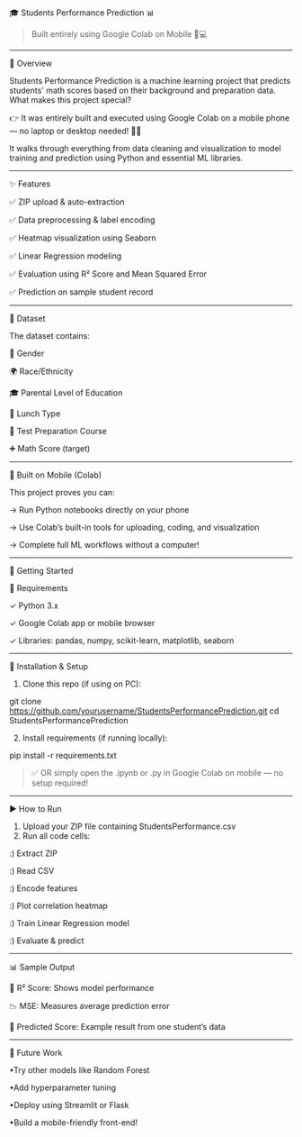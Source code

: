 🎓 Students Performance Prediction 📊

> Built entirely using Google Colab on Mobile 📱💻

-------

📌 Overview

Students Performance Prediction is a machine learning project that predicts students' math scores based on their background and preparation data. What makes this project special?

👉 It was entirely built and executed using Google Colab on a mobile phone — no laptop or desktop needed! 💪📱

It walks through everything from data cleaning and visualization to model training and prediction using Python and essential ML libraries.


------


✨ Features

✅ ZIP upload & auto-extraction

✅ Data preprocessing & label encoding

✅ Heatmap visualization using Seaborn

✅ Linear Regression modeling

✅ Evaluation using R² Score and Mean Squared Error

✅ Prediction on sample student record



-------

📁 Dataset

The dataset contains:

👤 Gender

🌍 Race/Ethnicity

🎓 Parental Level of Education

🍱 Lunch Type

📘 Test Preparation Course

➕ Math Score (target)


-------

📱 Built on Mobile (Colab)

This project proves you can:

-> Run Python notebooks directly on your phone

-> Use Colab’s built-in tools for uploading, coding, and visualization

-> Complete full ML workflows without a computer!


-------


🚀 Getting Started

🧰 Requirements

✓ Python 3.x

✓ Google Colab app or mobile browser

✓ Libraries: pandas, numpy, scikit-learn, matplotlib, seaborn


-------



🔧 Installation & Setup

1. Clone this repo (if using on PC):

git clone https://github.com/yourusername/StudentsPerformancePrediction.git
cd StudentsPerformancePrediction

2. Install requirements (if running locally):

pip install -r requirements.txt

> ✅ OR simply open the .ipynb or .py in Google Colab on mobile — no setup required!


-------


▶️ How to Run

1. Upload your ZIP file containing StudentsPerformance.csv
2. Run all code cells:

:) Extract ZIP

:) Read CSV

:) Encode features

:) Plot correlation heatmap

:) Train Linear Regression model

:) Evaluate & predict



------


📊 Sample Output

🔎 R² Score: Shows model performance

📉 MSE: Measures average prediction error

🎯 Predicted Score: Example result from one student’s data


-------


🔮 Future Work

•Try other models like Random Forest

•Add hyperparameter tuning

•Deploy using Streamlit or Flask

•Build a mobile-friendly front-end!



